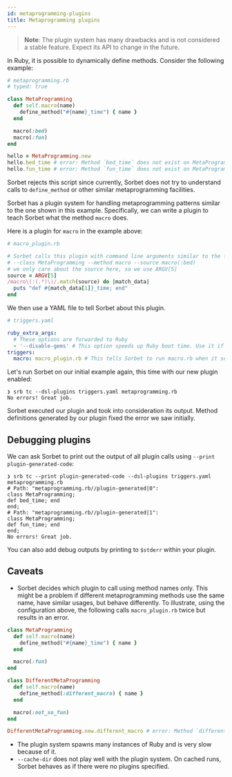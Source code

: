 ```yaml
---
id: metaprogramming-plugins
title: Metaprogramming plugins
---
```


> **Note**: The plugin system has many drawbacks and is not considered a stable
> feature. Expect its API to change in the future.

In Ruby, it is possible to dynamically define methods. Consider the following
example:

```ruby
# metaprogramming.rb
# typed: true

class MetaProgramming
  def self.macro(name)
    define_method("#{name}_time") { name }
  end

  macro(:bed)
  macro(:fun)
end

hello = MetaProgramming.new
hello.bed_time # error: Method `bed_time` does not exist on MetaProgramming
hello.fun_time # error: Method `fun_time` does not exist on MetaProgramming
```

Sorbet rejects this script since currently, Sorbet does not try to understand
calls to `define_method` or other similar metaprogramming facilities.

Sorbet has a plugin system for handling metaprogramming patterns similar to the
one shown in this example. Specifically, we can write a plugin to teach Sorbet
what the method `macro` does.

Here is a plugin for `macro` in the example above:

```ruby
# macro_plugin.rb

# Sorbet calls this plugin with command line arguments similar to the following:
# --class MetaProgramming --method macro --source macro(:bed)
# we only care about the source here, so we use ARGV[5]
source = ARGV[5]
/macro\(:(.*)\)/.match(source) do |match_data|
  puts "def #{match_data[1]}_time; end"
end
```

We then use a YAML file to tell Sorbet about this plugin.

```yaml
# triggers.yaml

ruby_extra_args:
  # These options are forwarded to Ruby
  - '--disable-gems' # This option speeds up Ruby boot time. Use it if you don't need gems
triggers:
  macro: macro_plugin.rb # This tells Sorbet to run macro.rb when it sees a call to `macro`
```

Let's run Sorbet on our initial example again, this time with our new plugin
enabled:

```shell
❯ srb tc --dsl-plugins triggers.yaml metaprogramming.rb
No errors! Great job.
```

Sorbet executed our plugin and took into consideration its output. Method
definitions generated by our plugin fixed the error we saw initially.

## Debugging plugins

We can ask Sorbet to print out the output of all plugin calls using
`--print plugin-generated-code`:

```shell
❯ srb tc --print plugin-generated-code --dsl-plugins triggers.yaml metaprogramming.rb
# Path: "metaprogramming.rb//plugin-generated|0":
class MetaProgramming;
def bed_time; end
end;
# Path: "metaprogramming.rb//plugin-generated|1":
class MetaProgramming;
def fun_time; end
end;
No errors! Great job.
```

You can also add debug outputs by printing to `$stderr` within your plugin.

## Caveats

- Sorbet decides which plugin to call using method names only. This might be a
  problem if different metaprogramming methods use the same name, have similar
  usages, but behave differently. To illustrate, using the configuration above,
  the following calls `macro_plugin.rb` twice but results in an error.

```ruby
class MetaProgramming
  def self.macro(name)
    define_method("#{name}_time") { name }
  end

  macro(:fun)
end

class DifferentMetaProgramming
  def self.macro(name)
    define_method(:different_macro) { name }
  end

  macro(:not_so_fun)
end

DifferentMetaProgramming.new.different_macro # error: Method `different_macro` does not exist
```

- The plugin system spawns many instances of Ruby and is very slow because of
  it.
- `--cache-dir` does not play well with the plugin system. On cached runs,
  Sorbet behaves as if there were no plugins specified.
